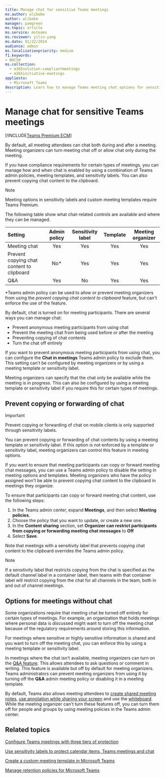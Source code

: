 ```yaml
---
title: Manage chat for sensitive Teams meetings
ms.author: wlibebe
author: wlibebe
manager: pamgreen
ms.topic: article
ms.service: msteams
ms.reviewer: yilin.yang
ms.date: 01/22/2024
audience: admin
ms.localizationpriority: medium
f1.keywords:
- NOCSH
ms.collection: 
  - m365solution-compliantmeetings
  - m365initiative-meetings
appliesto: 
  - Microsoft Teams
description: Learn how to manage Teams meeting chat options for sensitive meetings by using admin policies, sensitivity labels, and meeting templates.
---
```


# Manage chat for sensitive Teams meetings

[!INCLUDE[Teams Premium ECM](includes/teams-premium-ecm.md)]

By default, all meeting attendees can chat both during and after a meeting. Meeting organizers can turn meeting chat off or allow chat only during the meeting.

If you have compliance requirements for certain types of meetings, you can manage how and when chat is enabled by using a combination of Teams admin policies, meeting templates, and sensitivity labels. You can also prevent copying chat content to the clipboard.

> [!NOTE]
> Meeting options in sensitivity labels and custom meeting templates require Teams Premium.

The following table show what chat-related controls are available and where they can be managed.

|Setting|Admin policy|Sensitivity label|Template|Meeting organizer|
|:------|:----------:|:---------------:|:------:|:---------------:|
|Meeting chat|Yes|Yes|Yes|Yes|
|Prevent copying chat content to clipboard|No*|Yes|Yes|Yes|
|Q&A|Yes|No|Yes|Yes|

*Teams admin policy can be used to allow or prevent meeting organizers from using the *prevent copying chat content to clipboard* feature, but can't enforce the use of the feature.

By default, chat is turned on for meeting participants. There are several ways you can manage chat:

- Prevent anonymous meeting participants from using chat
- Prevent the meeting chat from being used before or after the meeting
- Preventing copying of chat contents
- Turn the chat off entirely

If you want to prevent anonymous meeting participants from using chat, you can configure the **Chat in meetings** Teams admin policy to exclude them. This setting can't be configured by meeting organizers or by using a meeting template or sensitivity label.

Meeting organizers can specify that the chat only be available while the meeting is in progress. This can also be configured by using a meeting template or sensitivity label if you require this for certain types of meetings.

## Prevent copying or forwarding of chat

> [!IMPORTANT]
> Prevent copying or forwarding of chat on mobile clients is only supported through sensitivity labels.

You can prevent copying or forwarding of chat contents by using a meeting template or sensitivity label. If this option is not enforced by a template or sensitivity label, meeting organizers can control this feature in meeting options.

If you want to ensure that meeting participants can copy or forward meeting chat messages, you can use a Teams admin policy to disable the setting in meeting options and templates. Meeting organizers who have the policy assigned won't be able to prevent copying chat content to the clipboard in meetings they organize.

To ensure that participants can copy or forward meeting chat content, use the following steps:

1. In the Teams admin center, expand **Meetings**, and then select **Meeting policies**.
1. Choose the policy that you want to update, or create a new one.
1. In the **Content sharing** section, set **Organizer can restrict participants from copying or forwarding meeting chat messages** to **Off**
1. Select **Save**.

Note that meetings with a sensitivity label that prevents copying chat content to the clipboard overrides the Teams admin policy.

> [!NOTE]
> If a sensitivity label that restricts copying from the chat is specified as the default channel label in a container label, then teams with that container label will restrict copying from the chat for all channels in the team, both in and out of channel meetings.

## Options for meetings without chat

Some organizations require that meeting chat be turned off entirely for certain types of meetings. For example, an organization that holds meetings where personal data is discussed might want to turn off the meeting chat because of the regulatory requirements around storing this information.

For meetings where sensitive or highly sensitive information is shared and you want to turn off the meeting chat, you can enforce this by using a meeting template or sensitivity label.

In meetings where the chat isn't available, meeting organizers can turn on the [Q&A feature](https://support.microsoft.com/office/f3c84c72-57c3-4b6d-aea5-67b11face787). This allows attendees to ask questions or comment in writing. This feature is available but off by default for meeting organizers. Teams administrators can prevent meeting organizers from using it by turning off the **Q&A** admin meeting policy or disabling it in a meeting template.

By default, Teams also allows meeting attendees to [create shared meeting notes](https://support.microsoft.com/office/3eadf032-0ef8-4d60-9e21-0691d317d103), [use annotation while sharing your screen](https://support.microsoft.com/office/876ba527-7112-437e-b410-5aec7363c473) and use the [whiteboard](https://support.microsoft.com/whiteboard). While the meeting organizer can't turn these features off, you can turn them off for people and groups by using meeting policies in the Teams admin center.

## Related topics

[Configure Teams meetings with three tiers of protection](configure-meetings-three-tiers-protection.md)

[Use sensitivity labels to protect calendar items, Teams meetings and chat](/microsoft-365/compliance/sensitivity-labels-meetings)

[Create a custom meeting template in Microsoft Teams](create-custom-meeting-template.md)

[Manage retention policies for Microsoft Teams](retention-policies.md)
